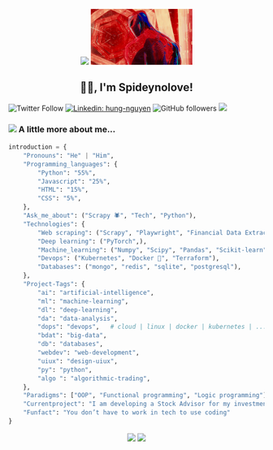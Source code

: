 <p align="center">
<img src="https://media.giphy.com/media/uToftMe32Se15dLFZD/giphy.gif" width="133">
<img src="./resources/ohara.gif" width="200">
</p>
<p align="center">
<h2 align='center'>🙏🏻, I'm Spideynolove!</h2>
</p>

![Twitter Follow](https://img.shields.io/twitter/follow/spideynolove?label=Follow)
[![Linkedin: hung-nguyen](https://img.shields.io/badge/-hung-blue?style=flat-square&logo=Linkedin&logoColor=white&link=https://www.linkedin.com/in/hung-nguyen-61266321b)](https://www.linkedin.com/in/hung-nguyen-61266321b)
![GitHub followers](https://img.shields.io/github/followers/spideynolove?label=Follow&style=social)
![](https://camo.githubusercontent.com/d1e532c4945c8e447877862a22091e06a8ad843a7993d269df36eca063b8bb2c/68747470733a2f2f6b6f6d617265762e636f6d2f67687076632f3f757365726e616d653d7370696465796e6f6c6f7665266c6162656c3d50726f66696c65253230766965777326636f6c6f723d306537356236267374796c653d666c6174)

### <img src="./resources/ohara2.gif" width="89">   A little more about me...  

```python
introduction = {
    "Pronouns": "He" | "Him",
    "Programming_languages": {
        "Python": "55%",
        "Javascript": "25%",
        "HTML": "15%",
        "CSS": "5%",
    },
    "Ask_me_about": ("Scrapy 🕷️", "Tech", "Python"),
    "Technologies": {
        "Web scraping": ("Scrapy", "Playwright", "Financial Data Extraction"),
        "Deep learning": ("PyTorch",),
        "Machine_learning": ("Numpy", "Scipy", "Pandas", "Scikit-learn"),
        "Devops": ("Kubernetes", "Docker 🐳", "Terraform"),
        "Databases": ("mongo", "redis", "sqlite", "postgresql"),
    },
    "Project-Tags": {
        "ai": "artificial-intelligence",
        "ml": "machine-learning",
        "dl": "deep-learning",
        "da": "data-analysis",
        "dops": "devops",   # cloud | linux | docker | kubernetes | ...
        "bdat": "big-data",
        "db": "databases",
        "webdev": "web-development",
        "uiux": "design-uiux",
        "py": "python",
        "algo ": "algorithmic-trading",
    },
    "Paradigms": ["OOP", "Functional programming", "Logic programming"],
    "Currentproject": "I am developing a Stock Advisor for my investment",
    "Funfact": "You don’t have to work in tech to use coding"
}
```

<!-- 
<p align="center">
<font size="3">
Anybody can be a good programmer irrespective of whether they are introvert or extroverts<br>If fighting is sure to result in victory, than you must fight, even though the ruler forbid it!
</font>
</p> -->

<div align="center">    

<!-- <img align="center" height="150" src="https://github-readme-stats.vercel.app/api/top-langs?username=spideynolove&show_icons=true&locale=en&layout=compact"/> -->
<img align="center" height="150" src="https://github-readme-stats.vercel.app/api?username=spideynolove&show_icons=true&locale=en"/>
<img align="center" height="150" src="https://github-readme-streak-stats.herokuapp.com/?user=spideynolove"/>

</div>
